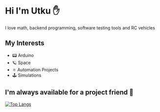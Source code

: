 # Hi I'm Utku ✋
I love math, backend programming, software testing tools and RC vehicles
    

## My Interests
- 📟 Arduino
- 🪐 Space
- ⚛️ Automation Projects
- 🕹️ Simulations



## I'm always available for a project friend 👏
<!--<img src="https://github-readme-stats.vercel.app/api?username=Utku-A&&show_icons=true&title_color=ffffff&icon_color=bb2acf&text_color=daf7dc&bg_color=151515"> -->

[![Top Langs](https://github-readme-stats.vercel.app/api/top-langs/?username=Utku-A)](https://github.com/Utku-A)
